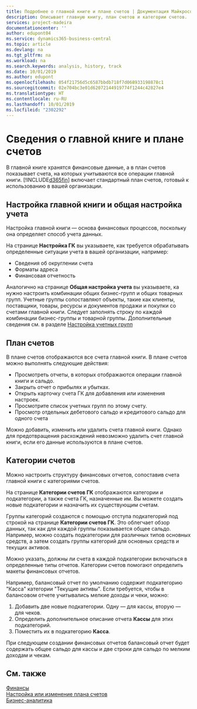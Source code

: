 ```yaml
---
title: Подробнее о главной книге и плане счетов | Документация Майкрософт
description: Описывает главную книгу, план счетов и категории счетов.
services: project-madeira
documentationcenter: ''
author: edupont04
ms.service: dynamics365-business-central
ms.topic: article
ms.devlang: na
ms.tgt_pltfrm: na
ms.workload: na
ms.search.keywords: analysis, history, track
ms.date: 10/01/2019
ms.author: edupont
ms.openlocfilehash: 054f21756d5c6587bbdb718f7d068933198878c1
ms.sourcegitcommit: 02e704bc3e01d62072144919774f1244c42827e4
ms.translationtype: HT
ms.contentlocale: ru-RU
ms.lasthandoff: 10/01/2019
ms.locfileid: "2302292"
---
```

# <a name="understanding-the-general-ledger-and-the-coa"></a>Сведения о главной книге и плане счетов
В главной книге хранятся финансовые данные, а в план счетов показывает счета, на которых учитываются все операции главной книги. [!INCLUDE[d365fin](includes/d365fin_md.md)] включает стандартный план счетов, готовый к использованию в вашей организации.

## <a name="general-ledger-setup-and-general-posting-setup"></a>Настройка главной книги и общая настройка учета
Настройка главной книги — основа финансовых процессов, поскольку она определяет способ учета данных.  

На странице **Настройка ГК** вы указываете, как требуется обрабатывать определенные ситуации учета в вашей организации, например:  

* Сведения об округлении счета  
* Форматы адреса  
* Финансовая отчетность  

Аналогично на странице **Общая настройка учета** вы указываете, ка нужно настроить комбинации общих бизнес-групп и общих товарных групп. Учетные группы сопоставляют объекты, такие как клиенты, поставщики, товары, ресурсы и документов продажи и покупки со счетами главной книги. Следует заполнять строку по каждой комбинации бизнес-группы и товарной группы. Дополнительные сведения см. в разделе [Настройка учетных групп](finance-posting-groups.md)  

## <a name="the-chart-of-accounts"></a>План счетов
В плане счетов отображаются все счета главной книги. В плане счетов можно выполнять следующие действия:  

* Просмотреть отчеты, в которых отображаются операции главной книги и сальдо.  
* Закрыть отчет о прибылях и убытках.  
* Открыть карточку счета ГК для добавления или изменения настроек.  
* Просмотрите список учетных групп по этому счету.
* Просмотр отдельных дебетового сальдо и кредитового сальдо для одного счета  

Можно добавить, изменить или удалить счета главной книги. Однако для предотвращения расхождений невозможно удалить счет главной книги, если его данные используются в плане счетов.  

## <a name="account-categories"></a>Категории счетов
Можно настроить структуру финансовых отчетов, сопоставив счета главной книги с категориями счетов.  

На странице **Категории счетов ГК** отображаются категории и подкатегории, а также счета ГК, назначенные им. Вы можете создать новые подкатегории и назначить их существующим счетам.  

Группы категорий создаются с помощью отступа подкатегорий под строкой на странице **Категории счетов ГК**. Это облегчает обзор данных, так как для каждой группы показывается общее сальдо. Например, можно создать подкатегории для различных типов основных средств, а затем создать группы категорий для основных средств и текущих активов.  

Можно указать, должны ли счета в каждой подкатегории включаться в определенные типы отчетов. Категории счетов помогают определить макеты финансовых отчетов.  

Например, балансовый отчет по умолчанию содержит подкатегорию "Касса" категории "Текущие активы". Если требуется, чтобы в балансовом отчете учитывались мелкие доходы и чеки, можно:  

1. Добавить две новые подкатегории. Одну — для кассы, вторую — для чеков.  
2. Определить дополнительное описание отчета **Кассы** для этих подкатегорий.  
3. Поместить их в подкатегорию **Касса**.  

При следующем создании финансовых отчетов балансовый отчет будет содержать общее сальдо для кассы и две строки для сальдо по мелким доходам и чекам.  

## <a name="see-also"></a>См. также
[Финансы](finance.md)  
[Настройка или изменение плана счетов](finance-setup-chart-accounts.md)  
[Бизнес-аналитика](bi.md)  
